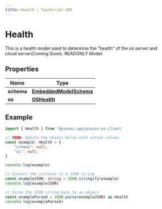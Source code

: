 ```yaml
---
title: Health | TypeScript SDK
---
```



# Health

This is a health model used to determine the \"health\" of the os server and cloud server(Coming Soon). READONLY Model.

## Properties

Name | Type
------------ | -------------
**schema** | [**EmbeddedModelSchema**](EmbeddedModelSchema)
**os** | [**OSHealth**](OSHealth)

## Example

```typescript
import { Health } from '@pieces.app/pieces-os-client'

// TODO: Update the object below with actual values
const example: Health = {
    "schema": null,
    "os": null,
}

console.log(example)

// Convert the instance to a JSON string
const exampleJSON: string = JSON.stringify(example)
console.log(exampleJSON)

// Parse the JSON string back to an object
const exampleParsed = JSON.parse(exampleJSON) as Health
console.log(exampleParsed)
```


